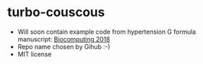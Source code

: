 # turbo-couscous
* Will soon contain example code from hypertension G formula manuscript: [Biocomputing 2018](https://www.worldscientific.com/doi/abs/10.1142/9789813235533_0017)
* Repo name chosen by Gihub :-)
* MIT license

